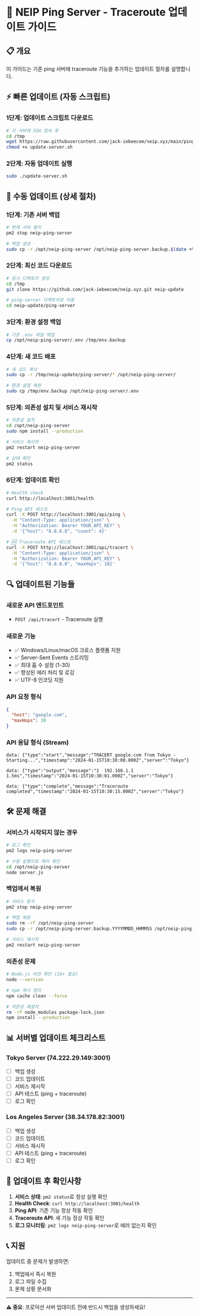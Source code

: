 # 🚀 NEIP Ping Server - Traceroute 업데이트 가이드

## 📋 개요
이 가이드는 기존 ping 서버에 traceroute 기능을 추가하는 업데이트 절차를 설명합니다.

## ⚡ 빠른 업데이트 (자동 스크립트)

### 1단계: 업데이트 스크립트 다운로드
```bash
# 각 서버에 SSH 접속 후
cd /tmp
wget https://raw.githubusercontent.com/jack-iebeecom/neip.xyz/main/ping-server/update-server.sh
chmod +x update-server.sh
```

### 2단계: 자동 업데이트 실행
```bash
sudo ./update-server.sh
```

## 🔧 수동 업데이트 (상세 절차)

### 1단계: 기존 서버 백업
```bash
# 현재 서버 중지
pm2 stop neip-ping-server

# 백업 생성
sudo cp -r /opt/neip-ping-server /opt/neip-ping-server.backup.$(date +%Y%m%d_%H%M%S)
```

### 2단계: 최신 코드 다운로드
```bash
# 임시 디렉토리 생성
cd /tmp
git clone https://github.com/jack-iebeecom/neip.xyz.git neip-update

# ping-server 디렉토리로 이동
cd neip-update/ping-server
```

### 3단계: 환경 설정 백업
```bash
# 기존 .env 파일 백업
cp /opt/neip-ping-server/.env /tmp/env.backup
```

### 4단계: 새 코드 배포
```bash
# 새 코드 복사
sudo cp -r /tmp/neip-update/ping-server/* /opt/neip-ping-server/

# 환경 설정 복원
sudo cp /tmp/env.backup /opt/neip-ping-server/.env
```

### 5단계: 의존성 설치 및 서비스 재시작
```bash
# 의존성 설치
cd /opt/neip-ping-server
sudo npm install --production

# 서비스 재시작
pm2 restart neip-ping-server

# 상태 확인
pm2 status
```

### 6단계: 업데이트 확인
```bash
# Health check
curl http://localhost:3001/health

# Ping API 테스트
curl -X POST http://localhost:3001/api/ping \
  -H "Content-Type: application/json" \
  -H "Authorization: Bearer YOUR_API_KEY" \
  -d '{"host": "8.8.8.8", "count": 4}'

# 🆕 Traceroute API 테스트
curl -X POST http://localhost:3001/api/tracert \
  -H "Content-Type: application/json" \
  -H "Authorization: Bearer YOUR_API_KEY" \
  -d '{"host": "8.8.8.8", "maxHops": 10}'
```

## 🔍 업데이트된 기능들

### 새로운 API 엔드포인트
- `POST /api/tracert` - Traceroute 실행

### 새로운 기능
- ✅ Windows/Linux/macOS 크로스 플랫폼 지원
- ✅ Server-Sent Events 스트리밍
- ✅ 최대 홉 수 설정 (1-30)
- ✅ 향상된 에러 처리 및 로깅
- ✅ UTF-8 인코딩 지원

### API 요청 형식
```json
{
  "host": "google.com",
  "maxHops": 30
}
```

### API 응답 형식 (Stream)
```
data: {"type":"start","message":"TRACERT google.com from Tokyo - Starting...","timestamp":"2024-01-15T10:30:00.000Z","server":"Tokyo"}

data: {"type":"output","message":"1  192.168.1.1  1.5ms","timestamp":"2024-01-15T10:30:01.000Z","server":"Tokyo"}

data: {"type":"complete","message":"Traceroute completed","timestamp":"2024-01-15T10:30:15.000Z","server":"Tokyo"}
```

## 🛠️ 문제 해결

### 서비스가 시작되지 않는 경우
```bash
# 로그 확인
pm2 logs neip-ping-server

# 수동 실행으로 에러 확인
cd /opt/neip-ping-server
node server.js
```

### 백업에서 복원
```bash
# 서비스 중지
pm2 stop neip-ping-server

# 백업 복원
sudo rm -rf /opt/neip-ping-server
sudo cp -r /opt/neip-ping-server.backup.YYYYMMDD_HHMMSS /opt/neip-ping-server

# 서비스 재시작
pm2 restart neip-ping-server
```

### 의존성 문제
```bash
# Node.js 버전 확인 (16+ 필요)
node --version

# npm 캐시 정리
npm cache clean --force

# 의존성 재설치
rm -rf node_modules package-lock.json
npm install --production
```

## 📊 서버별 업데이트 체크리스트

### Tokyo Server (74.222.29.149:3001)
- [ ] 백업 생성
- [ ] 코드 업데이트
- [ ] 서비스 재시작
- [ ] API 테스트 (ping + traceroute)
- [ ] 로그 확인

### Los Angeles Server (38.34.178.82:3001)  
- [ ] 백업 생성
- [ ] 코드 업데이트
- [ ] 서비스 재시작
- [ ] API 테스트 (ping + traceroute)
- [ ] 로그 확인

## 🎯 업데이트 후 확인사항

1. **서비스 상태**: `pm2 status`로 정상 실행 확인
2. **Health Check**: `curl http://localhost:3001/health`
3. **Ping API**: 기존 기능 정상 작동 확인
4. **Traceroute API**: 새 기능 정상 작동 확인
5. **로그 모니터링**: `pm2 logs neip-ping-server`로 에러 없는지 확인

## 📞 지원

업데이트 중 문제가 발생하면:
1. 백업에서 즉시 복원
2. 로그 파일 수집
3. 문제 상황 문서화

---
**⚠️ 중요**: 프로덕션 서버 업데이트 전에 반드시 백업을 생성하세요! 